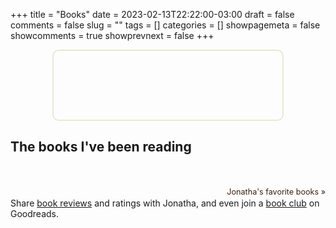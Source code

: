 +++ 
title = "Books"
date = 2023-02-13T22:22:00-03:00
draft = false 
comments = false 
slug = "" 
tags = []
categories = []
showpagemeta = false
showcomments = true
showprevnext = false
+++

<div align="center">
   <div id="gr_challenge_11633" style="border: 2px solid #EBE8D5; border-radius:10px; padding: 0px 7px 0px 7px; max-width:70%; min-height: 110px">
      <div id="gr_challenge_progress_body_11633" style="font-size: 12px; font-family: georgia,serif;line-height: 18px"></div>
      <script src="https://www.goodreads.com/user_challenges/widget/38508253-jonatha?challenge_id=11633&v=2"></script>
   </div>
</div>
</div>



<div >
<style type="text/css" media="screen">
   .gr_grid_container {
   /* customize grid container div here. eg: width: 500px; */
   }
   .gr_grid_book_container {
   /* customize book cover container div here */
   float: left;
   width: 98px;
   height: 160px;
   padding: 0px 0px;
   overflow: hidden;
   }
</style>
<div id="gr_grid_widget_1676337582">
   <!-- Show static html as a placeholder in case js is not enabled - javascript include will override this if things work -->
   <h2>
      <a style="text-decoration: none;" rel="nofollow" href="https://www.goodreads.com/review/list/38508253-jonatha?shelf=read&utm_medium=api&utm_source=grid_widget">The books I've been reading</a>
   </h2>
   <div class="gr_grid_container">
      <br style="clear: both"/><br/><a class="gr_grid_branding" style="font-size: .9em; color: #382110; text-decoration: none; float: right; clear: both" rel="nofollow" href="https://www.goodreads.com/user/show/38508253-jonatha">Jonatha's favorite books »</a>
      <noscript><br/>Share <a rel="nofollow" href="/">book reviews</a> and ratings with Jonatha, and even join a <a rel="nofollow" href="/group">book club</a> on Goodreads.</noscript>
   </div>
   <script src="https://www.goodreads.com/review/grid_widget/38508253.The%20books%20I've%20been%20reading?cover_size=medium&hide_link=&hide_title=&num_books=200&order=d&shelf=read&sort=date_read&widget_id=1676337582" type="text/javascript" charset="utf-8"></script>
</div>
